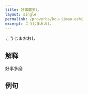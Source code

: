 ```yaml
---
title: 好事魔多し
layout: single
permalink: /proverbs/kou-jimao-oshi
excerpt: こうじまおおし
---
```


こうじまおおし

## 解释

好事多磨

## 例句

